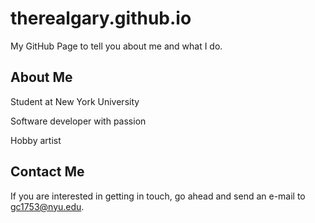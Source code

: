 therealgary.github.io
===
My GitHub Page to tell you about me and what I do.

## About Me
Student at New York University

Software developer with passion

Hobby artist

## Contact Me
If you are interested in getting in touch, go ahead and send an e-mail to gc1753@nyu.edu. 
